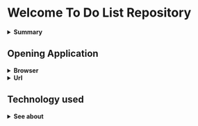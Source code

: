 # Welcome To Do List Repository

<details>
  <summary><strong>Summary</strong></summary>

This was a project developed in the fundamentals module at [trybe](https://www.betrybe.com/).\
It was developed in HTML and script.js and style.css files. Pixel Art is a web page application where you can paint pixels and develop your imagination. Feel free to create and promote improvements by creating a fork pull request.

</details>

## Opening Application

<details>
  <summary><strong>Browser</strong></summary>

copy the repository to a local folder using the terminal and passing the command:

`git clone git@github.com:juliocmatias/todo-list-js.git`

If you don't have git installed, you can install it using this command in the shell and bash terminal:

Debian/Ubuntu bash:
`apt-get install git`

other kernel follow the instructions on the website [Git](https://git-scm.com/download/linux).

windows/powershell:
`winget install --id Git.Git -e --source winget`

Or you can follow the website [git](https://git-scm.com/downloads) documentation for more installation means.

navigate to the folder created in the clone, and open the terminal.

install the dependencies:

`npm install, pnpm install or yarn install`

you need to have node installed to be able to install the dependency packages
If you don't have it, you can run the command if your operating system is Linux:

`sudo apt update sudo apt install nodejs sudo apt install npm`

If not, follow the installation instructions on the [Node.js](https://nodejs.org/en/download) website.

Still in the terminal, open the application in the browser:

`npm run dev`

using this command application will open in the browser.

![ToDoList](./img/todolist.png)

</details>

<details>
  <summary><strong>Url</strong></summary>

  If you want an option to view the application more easily and quickly, click on [ToDoList](https://juliocmatias.github.io/project-todo-list/)

</details>

## Technology used

<details>
  <summary><strong>See about</strong></summary>

  <div style="display: inline_block">
  <img align="center" alt="julio-js" height="40" width="50" src="https://raw.githubusercontent.com/devicons/devicon/master/icons/javascript/javascript-plain.svg" title="JavaScript">
  <img align="center" alt="julio-node" height="40" width="50" src="https://raw.githubusercontent.com/devicons/devicon/master/icons/nodejs/nodejs-original.svg" title="NodeJs">
  <img align="center" alt="julio-HTML" height="40" width="50" src="https://raw.githubusercontent.com/devicons/devicon/master/icons/html5/html5-original.svg" title="HTML">
  <img align="center" alt="julio-CSS" height="40" width="50" src="https://raw.githubusercontent.com/devicons/devicon/master/icons/css3/css3-original.svg" title="CSS">
</div>

</details>



